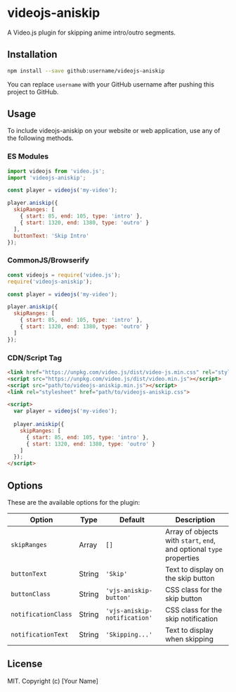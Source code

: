 # videojs-aniskip

A Video.js plugin for skipping anime intro/outro segments.

## Installation

```bash
npm install --save github:username/videojs-aniskip
```

You can replace `username` with your GitHub username after pushing this project to GitHub.

## Usage

To include videojs-aniskip on your website or web application, use any of the following methods.

### ES Modules

```js
import videojs from 'video.js';
import 'videojs-aniskip';

const player = videojs('my-video');

player.aniskip({
  skipRanges: [
    { start: 85, end: 105, type: 'intro' },
    { start: 1320, end: 1380, type: 'outro' }
  ],
  buttonText: 'Skip Intro'
});
```

### CommonJS/Browserify

```js
const videojs = require('video.js');
require('videojs-aniskip');

const player = videojs('my-video');

player.aniskip({
  skipRanges: [
    { start: 85, end: 105, type: 'intro' },
    { start: 1320, end: 1380, type: 'outro' }
  ]
});
```

### CDN/Script Tag

```html
<link href="https://unpkg.com/video.js/dist/video-js.min.css" rel="stylesheet">
<script src="https://unpkg.com/video.js/dist/video.min.js"></script>
<script src="path/to/videojs-aniskip.min.js"></script>
<link rel="stylesheet" href="path/to/videojs-aniskip.css">

<script>
  var player = videojs('my-video');
  
  player.aniskip({
    skipRanges: [
      { start: 85, end: 105, type: 'intro' },
      { start: 1320, end: 1380, type: 'outro' }
    ]
  });
</script>
```

## Options

These are the available options for the plugin:

| Option | Type | Default | Description |
| --- | --- | --- | --- |
| `skipRanges` | Array | `[]` | Array of objects with `start`, `end`, and optional `type` properties |
| `buttonText` | String | `'Skip'` | Text to display on the skip button |
| `buttonClass` | String | `'vjs-aniskip-button'` | CSS class for the skip button |
| `notificationClass` | String | `'vjs-aniskip-notification'` | CSS class for the skip notification |
| `notificationText` | String | `'Skipping...'` | Text to display when skipping |

## License

MIT. Copyright (c) [Your Name]